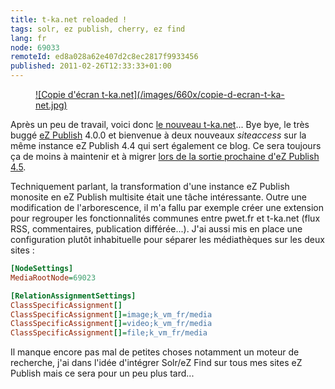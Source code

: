 ```yaml
---
title: t-ka.net reloaded !
tags: solr, ez publish, cherry, ez find
lang: fr
node: 69033
remoteId: ed8a028a62e407d2c8ec2817f9933456
published: 2011-02-26T12:33:33+01:00
---
```

<figure class="object-center"><a href="http://t-ka.net">![Copie d'écran t-ka.net](/images/660x/copie-d-ecran-t-ka-net.jpg)
</a></figure>


Après un peu de travail, voici donc [le nouveau t-ka.net](http://t-ka.net)... Bye bye, le très buggé [eZ Publish](/tag/ez+publish) 4.0.0 et bienvenue à deux nouveaux *siteaccess* sur la même instance eZ Publish 4.4 qui sert également ce blog. Ce sera toujours ça de moins à maintenir et à migrer [lors de la sortie prochaine d'eZ Publish 4.5](http://share.ez.no/blogs/ez/ez-publish-community-project-matterhorn-4.5-beta-1).


Techniquement parlant, la transformation d'une instance eZ Publish monosite en eZ Publish multisite était une tâche intéressante. Outre une modification de l'arborescence, il m'a fallu par exemple créer une extension pour regrouper les fonctionnalités communes entre pwet.fr et t-ka.net (flux RSS, commentaires, publication différée...). J'ai aussi mis en place une configuration plutôt inhabituelle pour séparer les médiathèques sur les deux sites :

```ini
[NodeSettings]
MediaRootNode=69023

[RelationAssignmentSettings]
ClassSpecificAssignment[]
ClassSpecificAssignment[]=image;k_vm_fr/media
ClassSpecificAssignment[]=video;k_vm_fr/media
ClassSpecificAssignment[]=file;k_vm_fr/media
```

Il manque encore pas mal de petites choses notamment un moteur de recherche, j'ai dans l'idée d'intégrer Solr/eZ Find sur tous mes sites eZ Publish mais ce sera pour un peu plus tard...

